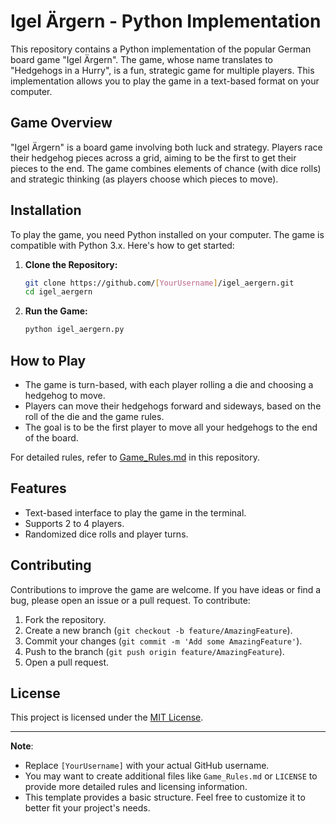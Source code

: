 # Igel Ärgern - Python Implementation

This repository contains a Python implementation of the popular German board game "Igel Ärgern". The game, whose name translates to "Hedgehogs in a Hurry", is a fun, strategic game for multiple players. This implementation allows you to play the game in a text-based format on your computer.

## Game Overview

"Igel Ärgern" is a board game involving both luck and strategy. Players race their hedgehog pieces across a grid, aiming to be the first to get their pieces to the end. The game combines elements of chance (with dice rolls) and strategic thinking (as players choose which pieces to move).

## Installation

To play the game, you need Python installed on your computer. The game is compatible with Python 3.x. Here's how to get started:

1. **Clone the Repository:**
   ```bash
   git clone https://github.com/[YourUsername]/igel_aergern.git
   cd igel_aergern
   ```

2. **Run the Game:**
   ```bash
   python igel_aergern.py
   ```

## How to Play

- The game is turn-based, with each player rolling a die and choosing a hedgehog to move.
- Players can move their hedgehogs forward and sideways, based on the roll of the die and the game rules.
- The goal is to be the first player to move all your hedgehogs to the end of the board.

For detailed rules, refer to [Game_Rules.md](Game_Rules.md) in this repository.

## Features

- Text-based interface to play the game in the terminal.
- Supports 2 to 4 players.
- Randomized dice rolls and player turns.

## Contributing

Contributions to improve the game are welcome. If you have ideas or find a bug, please open an issue or a pull request. To contribute:

1. Fork the repository.
2. Create a new branch (`git checkout -b feature/AmazingFeature`).
3. Commit your changes (`git commit -m 'Add some AmazingFeature'`).
4. Push to the branch (`git push origin feature/AmazingFeature`).
5. Open a pull request.

## License

This project is licensed under the [MIT License](LICENSE).

---

**Note**: 
- Replace `[YourUsername]` with your actual GitHub username.
- You may want to create additional files like `Game_Rules.md` or `LICENSE` to provide more detailed rules and licensing information.
- This template provides a basic structure. Feel free to customize it to better fit your project's needs.
